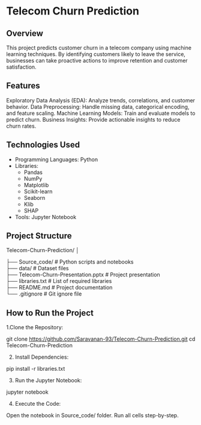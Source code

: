 # Telecom Churn Prediction
## Overview
This project predicts customer churn in a telecom company using machine learning techniques. By identifying customers likely to leave the service, businesses can take proactive actions to improve retention and customer satisfaction.
## Features
Exploratory Data Analysis (EDA): Analyze trends, correlations, and customer behavior.
Data Preprocessing: Handle missing data, categorical encoding, and feature scaling.
Machine Learning Models: Train and evaluate models to predict churn.
Business Insights: Provide actionable insights to reduce churn rates.

## Technologies Used
* Programming Languages: Python
* Libraries:
    - Pandas
    - NumPy
    - Matplotlib
    - Scikit-learn
    - Seaborn
    - Klib
    - SHAP
* Tools: Jupyter Notebook

## Project Structure

Telecom-Churn-Prediction/
│

├── Source_code/                 # Python scripts and notebooks  
├── data/                        # Dataset files  
├── Telecom-Churn-Presentation.pptx  # Project presentation  
├── libraries.txt                # List of required libraries  
├── README.md                    # Project documentation  
└── .gitignore                   # Git ignore file  

## How to Run the Project

1.Clone the Repository:

git clone https://github.com/Saravanan-93/Telecom-Churn-Prediction.git
cd Telecom-Churn-Prediction

2. Install Dependencies:

pip install -r libraries.txt

3. Run the Jupyter Notebook:

jupyter notebook

4. Execute the Code:

Open the notebook in Source_code/ folder.
Run all cells step-by-step.

